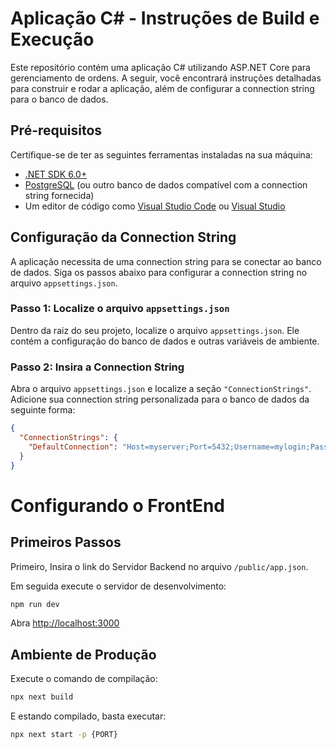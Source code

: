# Aplicação C# - Instruções de Build e Execução

Este repositório contém uma aplicação C# utilizando ASP.NET Core para gerenciamento de ordens. A seguir, você encontrará instruções detalhadas para construir e rodar a aplicação, além de configurar a connection string para o banco de dados.

## Pré-requisitos

Certifique-se de ter as seguintes ferramentas instaladas na sua máquina:

- [.NET SDK 6.0+](https://dotnet.microsoft.com/download/dotnet)
- [PostgreSQL](https://www.postgresql.org/download/) (ou outro banco de dados compatível com a connection string fornecida)
- Um editor de código como [Visual Studio Code](https://code.visualstudio.com/) ou [Visual Studio](https://visualstudio.microsoft.com/)

## Configuração da Connection String

A aplicação necessita de uma connection string para se conectar ao banco de dados. Siga os passos abaixo para configurar a connection string no arquivo `appsettings.json`.

### Passo 1: Localize o arquivo `appsettings.json`

Dentro da raiz do seu projeto, localize o arquivo `appsettings.json`. Ele contém a configuração do banco de dados e outras variáveis de ambiente.

### Passo 2: Insira a Connection String

Abra o arquivo `appsettings.json` e localize a seção `"ConnectionStrings"`. Adicione sua connection string personalizada para o banco de dados da seguinte forma:

```json
{
  "ConnectionStrings": {
    "DefaultConnection": "Host=myserver;Port=5432;Username=mylogin;Password=mypassword;Database=mydatabase"
  }
}
```
# Configurando o FrontEnd


## Primeiros Passos

Primeiro, Insira o link do Servidor Backend no arquivo `/public/app.json`.

Em seguida execute o servidor de desenvolvimento:

```bash
npm run dev
```

Abra [http://localhost:3000](http://localhost:3000)


## Ambiente de Produção
Execute o comando de compilação:

```bash
npx next build
```

E estando compilado, basta executar:
```bash
npx next start -p {PORT}
```
